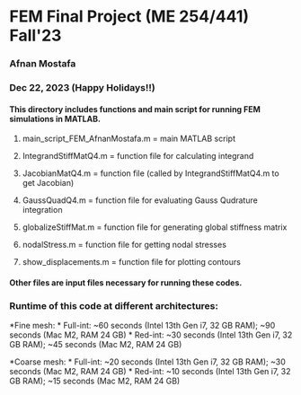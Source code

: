 # FEM Final Project (ME 254/441) Fall'23
### Afnan Mostafa
### Dec 22, 2023 (Happy Holidays!!)

#### This directory includes functions and main script for running FEM simulations in MATLAB.


1. main_script_FEM_AfnanMostafa.m	= 	main MATLAB script

2. IntegrandStiffMatQ4.m		=	function file for calculating integrand

3. JacobianMatQ4.m			=	function file (called by IntegrandStiffMatQ4.m to get Jacobian)

4. GaussQuadQ4.m			=	function file for evaluating Gauss Qudrature integration

5. globalizeStiffMat.m			=	function file for generating global stiffness matrix
		
6. nodalStress.m			=	function file for getting nodal stresses

7. show_displacements.m			=	function file for plotting contours


#### Other files are input files necessary for running these codes.

### Runtime of this code at different architectures:

*Fine mesh:	
		* Full-int: 	~60 seconds (Intel 13th Gen i7, 32 GB RAM);	~90 seconds (Mac M2, RAM 24 GB)
		* Red-int: 	~30 seconds (Intel 13th Gen i7, 32 GB RAM);	~45 seconds (Mac M2, RAM 24 GB)

*Coarse mesh:
		* Full-int: 	 ~20 seconds (Intel 13th Gen i7, 32 GB RAM);	~30 seconds (Mac M2, RAM 24 GB)
		* Red-int: 	 ~10 seconds (Intel 13th Gen i7, 32 GB RAM);	~15 seconds (Mac M2, RAM 24 GB)


